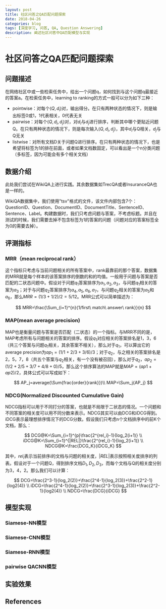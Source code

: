 ```yaml
---
layout: post
title: 社区问答之QA匹配问题探索
date: 2018-04-26
categories: blog
tags: [深度学习, 问答, QA, Question Answering]
description: 阐述社区问答中QA匹配模型与实现
---
```



# 社区问答之QA匹配问题探索

## 问题描述

在网络社区中或一些检索任务中，给出一个问题q，如何找到与这个问题q最接近的答案a。在检索任务中，learning to ranking的方式一般可以分为如下三种：

* pointwise：对每个$(Q,d_i)$对，输出得分。在只有两种状态的情况下，则是输出标签0或1，1代表相关，0代表无关
* pairwise：对每个$(Q,d_i,d_j)$对，对$d_i$与$d_j$进行排序，判断其中哪个更贴近问题Q。在只有两种状态的情况下，则是每次输入$(Q,d_i,d_j)$，其中$d_i$与Q相关，$d_j$与Q无关
* listwise：对所有文档D关于问题Q进行排序。在只有两种状态的情况下，也是希望将标签为1的排在前面，或者如果文档数固定，可以看出是一个n分类问题（多标签，因为可能会有多个相关文档）


## 数据介绍

此处我们尝试在WikiQA上进行实践。其余数据集如TrecQA或者InsuranceQA也是一样的。

WikiQA数据集中，我们使用"tsv"格式的文件，该文件内部包含7个：QuestionID、Question、DocumentID、DocumentTitle、SentenceID、Sentence、Label。构建数据时，我们只考虑问题与答案，不考虑标题。并且在测试的时候，我们需要去掉不包含标签为1的答案的问题（问题对应的答案标签全为0的需要去掉）。


## 评测指标

### MRR（mean reciprocal rank）

这个指标只考虑与当前问题相关的所有答案中，rank最靠前的那个答案，数据集的MRR就是每个样本的该答案排序的倒数的和的均值。一般用于问题与答案是否匹配的二状态问题中。假设对于问题$q_1$答案排序为$a_1,a_2,a_3$，与问题$q_1$相关的答案为$a_3$；对于与问题$q_2$答案排序为$a_4,a_5,a_6,a_7$，与问题$q_2$相关的答案为$a_5$和$a_6$，那么$MRR=(1/3+1/2)/2=5/12$。MRR公式可以简单描述为：

$$
MRR=\frac{\Sum_{i=1}^{n}{1/first\ match\ answer\ rank}}{n}
$$


### MAP(mean average precision)

MAP也是衡量问题与答案是否匹配（二状态）的一个指标。与MRR不同的是，MAP考虑所有与问题相关的答案的排序。假设$q_1$对应相关的答案排名是1，3，6（共三个答案与问题$q_1$相关，其余答案不相关），那么对于$q_1$，可以算出它的average precision为$ap_1=(1/1+2/3+3/6)/3$；对于$q_2$，与之相关的答案排名是2，5，7，8（共五个答案与$q_2$相关，有一个没有被召回），那么对于$q_2$，$ap_2=(1/2+2/5+3/7+4/8+0)/5$，那么这个排序算法的MAP就是$MAP=(ap1+ap2)/2$，具体公式可以写成如下：

$$
AP_j=average(\Sum{frac{order}{rank}})\\
MAP=\Sum_j{AP_j}
$$

### NDCG(Normalized Discounted Cumulative Gain)

NDCG指标可以用于不同打分的答案，也就是不局限于二状态的情况。一个问题和不同答案的相关度可以用不同分数来表示。NDCG其实可以由DCG和iDCG得到。iDCG表示最理想排序情况下的DCG分数。假设我们只考虑n个文档排序中的前K个文档，那么：

$$
DCG@K=\Sum_{i=1}^{p}\frac{2^{rel_i}-1}{log_2(i+1)} \\
iDCG@K=\Sum_{i=1}^{|REL|}\frac{2^{rel_i}-1}{log_2(i+1)} \\
NDCG@K=\frac{DCG_K}{iDCG_K}
$$

其中，$rel_i$表示当前排序$i$的文档与问题的相关度，$|REL|$表示按照相关度排序的列表。假设对于一个问题Q，得到排序文档$D_1,D_2,D_3$，而每个文档与Q的相关度分别为3，4，2。那么我们可以计算：

$$
DCG=\frac{2^3-1}{log_2(2)}+\frac{2^4-1}{log_2(3)}+\frac{2^2-1}{log2(4)} \\
iDCG=\frac{2^4-1}{log_2(2)}+\frac{2^3-1}{log_2(3)}+\frac{2^2-1}{log2(4)} \\
NDCG=\frac{DCG}{iDCG}
$$

## 模型实现

### Siamese-NN模型

### Siamese-CNN模型

### Siamese-RNN模型

### pairwise QACNN模型


## 实验效果

## References
